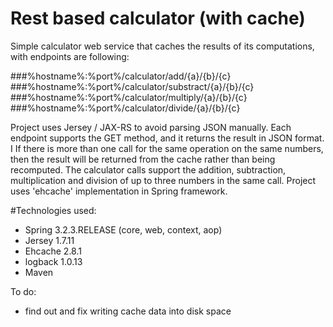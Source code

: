 # Rest based calculator (with cache)
Simple calculator web service that caches the results of its computations, with endpoints are following:

###%hostname%:%port%/calculator/add/{a}/{b}/{c}
###%hostname%:%port%/calculator/substract/{a}/{b}/{c}
###%hostname%:%port%/calculator/multiply/{a}/{b}/{c}
###%hostname%:%port%/calculator/divide/{a}/{b}/{c}


Project uses Jersey / JAX-RS to avoid parsing JSON manually. 
Each endpoint supports the GET method, and it returns the result in JSON format. I
If there is more than one call for the same operation on the same numbers, then the result will be returned from the cache rather than being recomputed.
The calculator calls support the addition, subtraction, multiplication and division of up to three numbers in the same call.
Project uses 'ehcache' implementation in Spring framework.

#Technologies used:
- Spring 3.2.3.RELEASE (core, web, context, aop)
- Jersey 1.7.11
- Ehcache 2.8.1
- logback 1.0.13
- Maven

To do:
- find out and fix writing cache data into disk space